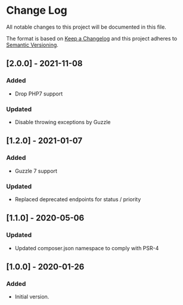 # Change Log
All notable changes to this project will be documented in this file.

The format is based on [Keep a Changelog](http://keepachangelog.com/)
and this project adheres to [Semantic Versioning](http://semver.org/).

## [2.0.0] - 2021-11-08
### Added
- Drop PHP7 support

### Updated
- Disable throwing exceptions by Guzzle

## [1.2.0] - 2021-01-07
### Added
- Guzzle 7 support

### Updated
- Replaced deprecated endpoints for status / priority

## [1.1.0] - 2020-05-06
### Updated
- Updated composer.json namespace to comply with PSR-4

## [1.0.0] - 2020-01-26
### Added
- Initial version.

